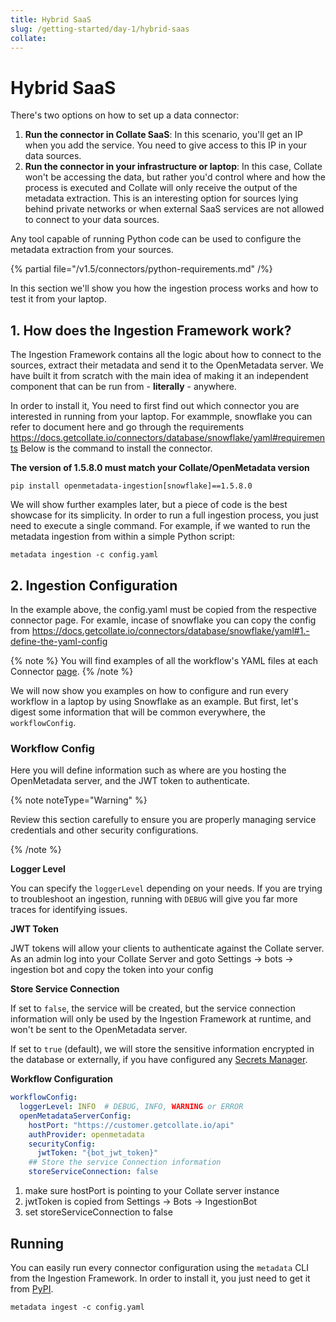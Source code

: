 ```yaml
---
title: Hybrid SaaS
slug: /getting-started/day-1/hybrid-saas
collate: 
---
```


# Hybrid SaaS

There's two options on how to set up a data connector:
1. **Run the connector in Collate SaaS**: In this scenario, you'll get an IP when you add the service. You need to give
   access to this IP in your data sources.
2. **Run the connector in your infrastructure or laptop**: In this case, Collate won't be accessing the data, but rather
   you'd control where and how the process is executed and Collate will only receive the output of the metadata extraction.
   This is an interesting option for sources lying behind private networks or when external SaaS services are not allowed to
   connect to your data sources.

Any tool capable of running Python code can be used to configure the metadata extraction from your sources.

{% partial file="/v1.5/connectors/python-requirements.md" /%}

In this section we'll show you how the ingestion process works and how to test it from your laptop.

## 1. How does the Ingestion Framework work?

The Ingestion Framework contains all the logic about how to connect to the sources, extract their metadata
and send it to the OpenMetadata server. We have built it from scratch with the main idea of making it an independent
component that can be run from - **literally** - anywhere.

In order to install it, You need to first find out which connector you are interested in running from your laptop.
For exammple, snowflake you can refer to document here and go through the requirements https://docs.getcollate.io/connectors/database/snowflake/yaml#requirements
Below is the command to install the connector. 

**The version of 1.5.8.0 must match your Collate/OpenMetadata version**

```shell
pip install openmetadata-ingestion[snowflake]==1.5.8.0
```

We will show further examples later, but a piece of code is the best showcase for its simplicity. In order to run
a full ingestion process, you just need to execute a single command. For example, if we wanted to run the metadata
ingestion from within a simple Python script:

```
metadata ingestion -c config.yaml
```


## 2. Ingestion Configuration

In the example above, the config.yaml must be copied from the respective connector page. For examle, incase of snowflake 
you can copy the config from https://docs.getcollate.io/connectors/database/snowflake/yaml#1.-define-the-yaml-config


{% note %}
You will find examples of all the workflow's YAML files at each Connector [page](/connectors).
{% /note %}

We will now show you examples on how to configure and run every workflow in a laptop by using Snowflake as an example. But
first, let's digest some information that will be common everywhere, the `workflowConfig`.

### Workflow Config

Here you will define information such as where are you hosting the OpenMetadata server, and the JWT token to authenticate.

{% note noteType="Warning" %}

Review this section carefully to ensure you are properly managing service credentials and other security configurations.

{% /note %}

**Logger Level**

You can specify the `loggerLevel` depending on your needs. If you are trying to troubleshoot an ingestion, running
with `DEBUG` will give you far more traces for identifying issues.

**JWT Token**

JWT tokens will allow your clients to authenticate against the Collate server.
As an admin log into your Collate Server and goto Settings -> bots -> ingestion bot and copy the token into your config


**Store Service Connection**

If set to `false`, the service will be created, but the service connection information will only be used by the Ingestion
Framework at runtime, and won't be sent to the OpenMetadata server.

If set to `true` (default), we will store the sensitive information encrypted in the database
or externally, if you have configured any [Secrets Manager](/deployment/secrets-manager).

**Workflow Configuration**

```yaml
workflowConfig:
  loggerLevel: INFO  # DEBUG, INFO, WARNING or ERROR
  openMetadataServerConfig:
    hostPort: "https://customer.getcollate.io/api"
    authProvider: openmetadata
    securityConfig:
      jwtToken: "{bot_jwt_token}"
    ## Store the service Connection information
    storeServiceConnection: false
```

1. make sure hostPort is pointing to your Collate server instance
2. jwtToken is copied from Settings -> Bots -> IngestionBot
3. set storeServiceConnection to false


## Running

You can easily run every connector configuration using the `metadata` CLI from the Ingestion Framework.
In order to install it, you just need to get it from [PyPI](https://pypi.org/project/openmetadata-ingestion/).

```
metadata ingest -c config.yaml
```


